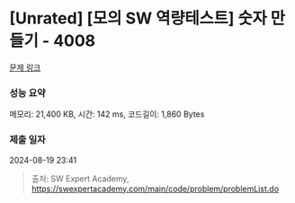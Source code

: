# [Unrated] [모의 SW 역량테스트] 숫자 만들기 - 4008 

[문제 링크](https://swexpertacademy.com/main/code/problem/problemDetail.do?contestProbId=AWIeRZV6kBUDFAVH) 

### 성능 요약

메모리: 21,400 KB, 시간: 142 ms, 코드길이: 1,860 Bytes

### 제출 일자

2024-08-19 23:41



> 출처: SW Expert Academy, https://swexpertacademy.com/main/code/problem/problemList.do